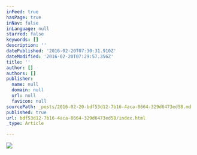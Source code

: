 ```yaml
---
inFeed: true
hasPage: true
inNav: false
inLanguage: null
starred: false
keywords: []
description: ''
datePublished: '2016-02-20T07:30:31.910Z'
dateModified: '2016-02-20T07:29:57.356Z'
title: ''
author: []
authors: []
publisher:
  name: null
  domain: null
  url: null
  favicon: null
sourcePath: _posts/2016-02-20-bdf53d12-7b16-4aca-8664-329d6473ed58.md
published: true
url: bdf53d12-7b16-4aca-8664-329d6473ed58/index.html
_type: Article

---
```

![](https://the-grid-user-content.s3-us-west-2.amazonaws.com/acfc7318-2dea-4060-925d-7df52a937ed8.JPG)
